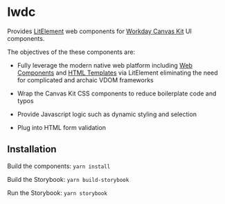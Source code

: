 # lwdc

Provides [LitElement](https://lit-element.polymer-project.org/) web components for [Workday Canvas Kit](https://github.com/Workday/canvas-kit) UI components. 

The objectives of the these components are:

* Fully leverage the modern native web platform including [Web Components](https://developer.mozilla.org/en-US/docs/Web/Web_Components) and [HTML Templates](https://developer.mozilla.org/en-US/docs/Web/HTML/Element/template) via LitElement eliminating the need for complicated and archaic VDOM frameworks

* Wrap the Canvas Kit CSS components to reduce boilerplate code and typos

* Provide Javascript logic such as dynamic styling and selection

* Plug into HTML form validation



## Installation

Build the components: `yarn install`

Build the Storybook: `yarn build-storybook`

Run the Storybook: `yarn storybook`
